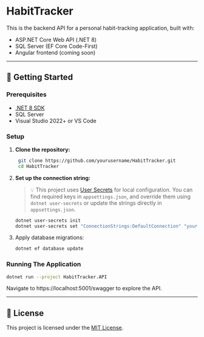 # HabitTracker

This is the backend API for a personal habit-tracking application, built with:

- ASP.NET Core Web API (.NET 8)
- SQL Server (EF Core Code-First)
- Angular frontend (coming soon)

---

## 🔧 Getting Started

### Prerequisites

- [.NET 8 SDK](https://dotnet.microsoft.com/)
- SQL Server
- Visual Studio 2022+ or VS Code

### Setup

1. **Clone the repository:**

    ```bash
     git clone https://github.com/yourusername/HabitTracker.git
     cd HabitTracker
    ```
    
2. **Set up the connection string:**

    > 💡 This project uses [User Secrets](https://learn.microsoft.com/en-us/aspnet/core/security/app-secrets/) for local configuration.
    > You can find required keys in `appsettings.json`, and override them using `dotnet user-secrets` or update the strings directly in `appsettings.json`.
   
    ```bash
    dotnet user-secrets init
    dotnet user-secrets set "ConnectionStrings:DefaultConnection" "your-sql-connection-string"
    ```
    
4. Apply database migrations:

    ```bash
    dotnet ef database update
    ```
    
### Running The Application

  ```bash
  dotnet run --project HabitTracker.API
  ```

Navigate to https://localhost:5001/swagger to explore the API.

---

## 📄 License

This project is licensed under the [MIT License](License.txt).
